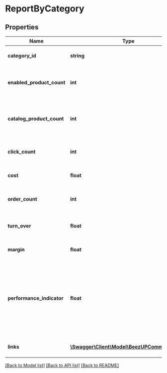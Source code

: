 # ReportByCategory

## Properties
Name | Type | Description | Notes
------------ | ------------- | ------------- | -------------
**category_id** | **string** | The category identifier | 
**enabled_product_count** | **int** | The enabled product count for this category | 
**catalog_product_count** | **int** | The catalog product count related to this category | 
**click_count** | **int** | The click count for this category | 
**cost** | **float** | The cost for this category | 
**order_count** | **int** | The order count for this category | 
**turn_over** | **float** | The Turnover for this category | 
**margin** | **float** | The margin for this category | 
**performance_indicator** | **float** | The performance indicator based on the performance indicator formula indicated in the request for this category | 
**links** | [**\Swagger\Client\Model\BeezUPCommonLink2[]**](BeezUPCommonLink2.md) | The action list on this catagory | [optional] 

[[Back to Model list]](../README.md#documentation-for-models) [[Back to API list]](../README.md#documentation-for-api-endpoints) [[Back to README]](../README.md)


